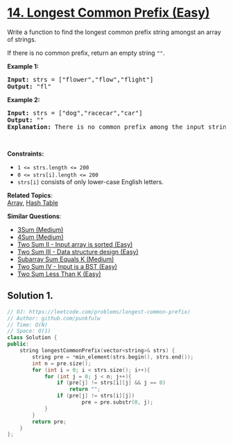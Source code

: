 # [14. Longest Common Prefix (Easy)](https://leetcode.com/problems/longest-common-prefix/)

<p>Write a function to find the longest common prefix string amongst an array of strings.

If there is no common prefix, return an empty string <code>""</code>.</p>

<p><strong>Example 1:</strong></p>
<pre>
<strong>Input:</strong> strs = ["flower","flow","flight"]
<strong>Output:</strong> "fl"
</pre>

<p><strong>Example 2:</strong></p>
<pre>
<strong>Input:</strong> strs = ["dog","racecar","car"]
<strong>Output:</strong> ""
<strong>Explanation:</strong> There is no common prefix among the input strings.
</pre>


<p>&nbsp;</p>
<p><strong>Constraints:</strong></p>

<ul>
  <li><code>1 &lt;= strs.length &lt;= 200</code></li>
  <li><code>0 &lt;= strs[i].length &lt;= 200</code></li>
  <li><code>strs[i]</code> consists of only lower-case English letters.</li>
</ul>



**Related Topics**:  
[Array](https://leetcode.com/tag/array/), [Hash Table](https://leetcode.com/tag/hash-table/)

**Similar Questions**:
* [3Sum (Medium)](https://leetcode.com/problems/3sum/)
* [4Sum (Medium)](https://leetcode.com/problems/4sum/)
* [Two Sum II - Input array is sorted (Easy)](https://leetcode.com/problems/two-sum-ii-input-array-is-sorted/)
* [Two Sum III - Data structure design (Easy)](https://leetcode.com/problems/two-sum-iii-data-structure-design/)
* [Subarray Sum Equals K (Medium)](https://leetcode.com/problems/subarray-sum-equals-k/)
* [Two Sum IV - Input is a BST (Easy)](https://leetcode.com/problems/two-sum-iv-input-is-a-bst/)
* [Two Sum Less Than K (Easy)](https://leetcode.com/problems/two-sum-less-than-k/)

## Solution 1.

```cpp
// OJ: https://leetcode.com/problems/longest-common-prefix/
// Author: github.com/punkfulw
// Time: O(N)
// Space: O(1)
class Solution {
public:
    string longestCommonPrefix(vector<string>& strs) {
        string pre = *min_element(strs.begin(), strs.end());
        int n = pre.size();
        for (int i = 0; i < strs.size(); i++){
            for (int j = 0; j < n; j++){
                if (pre[j] != strs[i][j] && j == 0)
                    return "";
                if (pre[j] != strs[i][j])
                        pre = pre.substr(0, j);
            }
        }
        return pre;
    }
};
```

